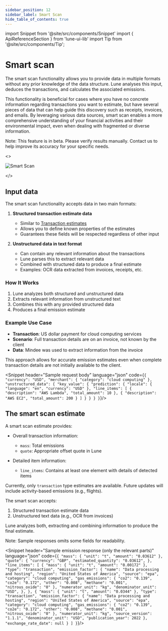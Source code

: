 ```yaml
---
sidebar_position: 12
sidebar_label: Smart Scan
hide_table_of_contents: true
---
```


import Snippet from '@site/src/components/Snippet'
import { ApiReferenceSection } from 'lune-ui-lib'
import Tip from '@site/src/components/Tip';

# Smart scan

<div className="sections">

<ApiReferenceSection>
<div className="paragraphSections">

<div>

The smart scan functionality allows you to provide data in multiple formats without any
prior knowledge of the data structure. Lune analyses this input, deduces the transactions, and
calculates the associated emissions.

This functionality is beneficial for cases where you have no concrete information regarding
transactions you want to estimate, but have several pieces of data that can help guide this
discovery such as receipts, invoices, and emails. By leveraging various data sources, smart scan
enables a more comprehensive understanding of your financial activities and their environmental
impact, even when dealing with fragmented or diverse information.

<Tip>

Note: This feature is in beta. Please verify results manually. Contact us to help improve its
accuracy for your specific needs.

</Tip>

</div>
</div>

<>

![Smart Scan](/img/smart-scan.png)

</>

</ApiReferenceSection>

<ApiReferenceSection>
<div className="paragraphSections">

<div>

## Input data

The smart scan functionality accepts data in two main formats:

1. **Structured transaction estimate data**

    - Similar to [Transaction estimates](/api-reference/emission-estimates/create-transaction-estimate)
    - Allows you to define known properties of the estimates
    - Guarantees these fields will be respected regardless of other input

2. **Unstructured data in text format**
    - Can contain any relevant information about the transactions
    - Lune parses this to extract relevant data
    - Combined with structured data to produce a final estimate
    - Examples: OCR data extracted from invoices, receipts, etc.

### How It Works

1. Lune analyzes both structured and unstructured data
2. Extracts relevant information from unstructured text
3. Combines this with any provided structured data
4. Produces a final emission estimate

### Example Use Case

-   **Transaction**: US dollar payment for cloud computing services
-   **Scenario**: Full transaction details are on an invoice, not known by the client
-   **Data**: Mindee was used to extract information from the invoice

This approach allows for accurate emission estimates even when complete transaction
details are not initially available to the client.

</div>
</div>

<div className="miniSections">

<Snippet
header="Sample request body"
language="json"
code={`{
    "currency": "USD",
    "merchant": {
      "category": "cloud computing"
    },
    "unstructured_data": {
      "key_value": {
        "prediction": {
          "locale": {
            "language": "en",
            "currency": "USD"
          },
          "line_items": [
            {
              "description": "AWS Lambda",
              "total_amount": 10
            },
            {
              "description": "AWS EC2",
              "total_amount": 200
            }
          ]
        }
      }
    }
}`}/>

</div>

</ApiReferenceSection>

<ApiReferenceSection>

<div className="paragraphSections">

<div>

## The smart scan estimate

A smart scan estimate provides:

-   Overall transaction information:

    -   `mass`: Total emissions
    -   `quote`: Appropriate offset quote in Lune

-   Detailed item information:
    -   `line_items`: Contains at least one element with details of detected items

Currently, only `transaction` type estimates are available. Future updates will include
activity-based emissions (e.g., flights).

The smart scan accepts:

1. Structured transaction estimate data
2. Unstructured text data (e.g., OCR from invoices)

Lune analyzes both, extracting and combining information to produce the final estimate.

Note: Sample responses omits some fields for readability.

</div>
</div>

<div className="miniSections">

<Snippet
header="Sample emission response (only the relevant parts)"
language="json"
code={`{
  "mass": {
    "unit": "t",
    "amount": "0.03612"
  },
  "quote": {
    "currency": "GBP",
    "estimated_quantity": "0.03612",
  },
  "line_items": [
    {
      "mass": {
        "unit": "t",
        "amount": "0.00172"
      },
      "type": "transaction",
      "emission_factor": {
        "name": "Data processing and hosting",
        "region": "United States of America",
        "source": "epa",
        "category": "cloud computing",
        "gas_emissions": {
          "co2": "0.139",
          "co2e": "0.172",
          "other": "0.008",
          "methane": "0.001",
          "nitrous_oxide": "0"
        },
        "numerator_unit": "kg",
        "denominator_unit": "USD",
      },
    },
    {
      "mass": {
        "unit": "t",
        "amount": "0.0344"
      },
      "type": "transaction",
      "emission_factor": {
        "name": "Data processing and hosting",
        "region": "United States of America",
        "source": "epa",
        "category": "cloud computing",
        "gas_emissions": {
          "co2": "0.139",
          "co2e": "0.172",
          "other": "0.008",
          "methane": "0.001",
          "nitrous_oxide": "0"
        },
        "numerator_unit": "kg",
        "source_version": "1.1.1",
        "denominator_unit": "USD",
        "publication_year": 2022
      },
      "exchange_rate_date": null
    }
  ]
}`}/>

</div>

</ApiReferenceSection>

</div>

